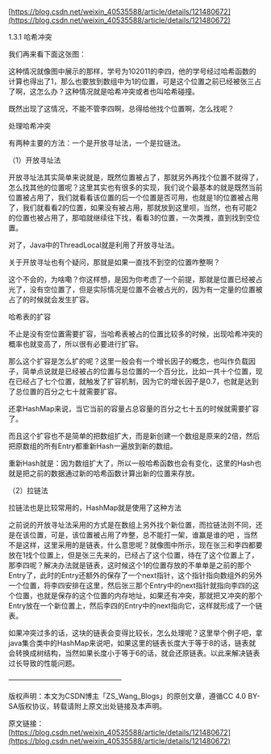 [https://blog.csdn.net/weixin_40535588/article/details/121480672](https://blog.csdn.net/weixin_40535588/article/details/121480672)

1.3.1 哈希冲突

我们再来看下面这张图：

这种情况就像图中展示的那样，学号为102011的李四，他的学号经过哈希函数的计算也得出了1，那么也要放到数组中为1的位置，可是这个位置之前已经被张三占了啊，这怎么办？这种情况就是哈希冲突或者也叫哈希碰撞。

既然出现了这情况，不能不管李四啊，总得给他找个位置啊，怎么找呢？

处理哈希冲突

有两种主要的方法：一个是开放寻址法，一个是拉链法。

（1）开放寻址法

开放寻址法其实简单来说就是，既然位置被占了，那就另外再找个位置不就得了，怎么找其他的位置呢？这里其实也有很多的实现，我们说个最基本的就是既然当前位置被占用了，我们就看看该位置的后一个位置是否可用，也就是1的位置被占用了，我们就看看2的位置，如果没有被占用，那就放到这里呗，当然，也有可能2的位置也被占用了，那咱就继续往下找，看看3的位置，一次类推，直到找到空位置。

对了，Java中的ThreadLocal就是利用了开放寻址法。

关于开放寻址也有个疑问，那就是如果一直找不到空的位置咋整啊？

这个不会的，为啥嘞？你这样想，是因为你考虑了一个前提，那就是位置已经被占光了，没有空位置了，但是实际情况是位置不会被占光的，因为有一定量的位置被占了的时候就会发生扩容。

哈希表的扩容

不止是没有空位置需要扩容，当哈希表被占的位置比较多的时候，出现哈希冲突的概率也就变高了，所以很有必要进行扩容。

那么这个扩容是怎么扩的呢？这里一般会有一个增长因子的概念，也叫作负载因子，简单点说就是已经被占的位置与总位置的一个百分比，比如一共十个位置，现在已经占了七个位置，就触发了扩容机制，因为它的增长因子是0.7，也就是达到了总位置的百分之七十就需要扩容。

还拿HashMap来说，当它当前的容量占总容量的百分之七十五的时候就需要扩容了。

而且这个扩容也不是简单的把数组扩大，而是新创建一个数组是原来的2倍，然后把原数组的所有Entry都重新Hash一遍放到新的数组。

重新Hash就是：因为数组扩大了，所以一般哈希函数也会有变化，这里的Hash也就是把之前的数据通过新的哈希函数计算出新的位置来存放。

（2）拉链法

拉链法也是比较常用的，HashMap就是使用了这种方法

之前说的开放寻址法采用的方式是在数组上另外找个新位置，而拉链法则不同，还是在该位置，可是，该位置被占用了咋整，总不能打一架，谁赢是谁的吧 ，当然不是这样，这里采用的是链表，什么意思呢？就像图中所示，现在张三和李四都要放在1找个位置上，但是张三先来的，已经占了这个位置，待在了这个位置上了，那李四呢？解决办法就是链表，这时候这个1的位置存放的不单单是之前的那个Entry了，此时的Entry还额外的保存了一个next指针，这个指针指向数组外的另外一个位置，将李四安排在这里，然后张三那个Entry中的next指针就指向李四的这个位置，也就是保存的这个位置的内存地址，如果还有冲突，那就把又冲突的那个Entry放在一个新位置上，然后李四的Entry中的next指向它，这样就形成了一个链表。

如果冲突过多的话，这块的链表会变得比较长，怎么处理呢？这里举个例子吧，拿java集合类中的HashMap来说吧，如果这里的链表长度大于等于8的话，链表就会转换成树结构，当然如果长度小于等于6的话，就会还原链表。以此来解决链表过长导致的性能问题。

————————————————

版权声明：本文为CSDN博主「ZS_Wang_Blogs」的原创文章，遵循CC 4.0 BY-SA版权协议，转载请附上原文出处链接及本声明。

原文链接：[https://blog.csdn.net/weixin_40535588/article/details/121480672](https://blog.csdn.net/weixin_40535588/article/details/121480672)